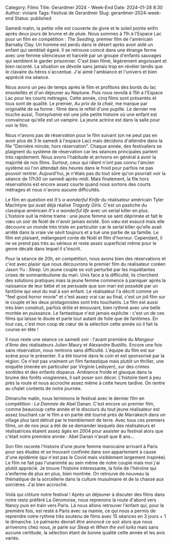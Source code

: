 Category: Films
Title: Gerardmer 2024 - Week-End
Date: 2024-01-28 8:30
Author: viviane
Tags: Festival de Gerardmer
Slug: gerardmer-2024-week-end
Status: published

Samedi matin, la petite ville est couverte de givre et le soleil pointe enfin après deux jours de brume et de pluie. Nous sommes à 11h à l'Espace Lac pour un film en compétition : *The Seeding*, premier film de l'américain Barnaby Clay. Un homme est perdu dans le désert après avoir aidé un enfant qui semblait égaré. Il se retrouve coincé dans une étrange ferme avec une femme silencieuse et harcelé par un groupe d'enfants sauvages qui semblent le garder prisonnier. C'est bien filmé, légèrement angoissant et bien raconté. La situation se dévoile sans jamais trop en révéler tandis que le clavaire du héros s'accentue. J'ai aimé l'ambiance et l'univers et bien apprécié ma séance.

Nous avons un peu de temps après le film et profitons des bords du lac ensoleillés et d'un déjeuner au Neptune. Puis nous revoilà à 15h à l'Espace Lac pour les courts métrages. Cette année, cinq films sont présentés et tous sont de qualité. Le premier, *Au prix de la chair,*  me marque par originalité de sa forme : filmé dans le reflet d'une pupille. Le dernier me touche aussi, *Transylvania* est une jolie petite histoire où une enfant est convaincue qu'elle est un vampire. La jeune actrice est dans la salle pour voir le film.

Nous n'avons pas de réservation pour le film suivant (on ne peut pas en avoir plus de 3 le samedi à l'espace Lac) mais décidons d'attendre dans la file "Dernière minute, hors réservation". Chaque année, des festivaliers se plaignent du système de réservation car les séances principales partent très rapidement. Nous avons l'habitude et arrivons en général à avoir la majorité de nos films. Surtout, ceux qui râlent n'ont pas connu l'ancien système où l'on attendait des heures dans le froid pour parfois ne pas pouvoir rentrer. Aujourd'hui, je n'étais pas du tout sûre qu'on pourrait voir la séance de 17h30 un samedi après-midi. Mais finalement, la file hors réservations est encore assez courte quand nous sortons des courts métrages et nous n'avons aucune difficultés.

Le film en question est *It's a wonderful Knife* du réalisateur américain Tyler MacIntyre qui avait déjà réalisé *Tragedy Girls*. C'est un pastiche du classique américain *It's a wonderful life* avec un serial killer en plus. L'histoire suit la même trame : une jeune femme se sent déprimée et fait le vœu un soir de Noël de n'avoir jamais existé. Son vœu est exaucé mais elle découvre un monde très triste en particulier car le serial killer qu'elle avait arrêté dans la vraie vie sévit toujours et a tué une partie de sa famille. Le film est plaisant, mélangeant conte de Noël et film d'horreur. Cependant, il ne se prend pas très au sérieux et reste assez superficiel même pour le genre décalé dans lequel il s'inscrit.

Pour la séance de 20h, en compétition, nous avons bien des réservations et c'est avec plaisir que nous découvrons le premier film du réalisateur coréen Jason Yu : *Sleep.* Un jeune couple se voit perturbé par les inquiétantes crises de somnambulisme du mari. Unis face à la difficulté, ils cherchent des solutions pratiques mais la jeune femme commence à paniquer après la naissance de leur bébé et se persuade que son mari est possédé par un fantôme qui veut du mal à son enfant. Le réalisateur l'a décrit comme un "feel good horror movie" et c'est assez vrai car au final, c'est un joli film sur le couple et les deux protagonistes sont très touchants. Le film est aussi très bien construit, parfois drôle et émouvant, bien rythmé avec une belle montée en puissance. Le fantastique n'est jamais explicite : c'est un de ces films qui laisse le doute et parle tout autant de folie que de fantômes. En tout cas, c'est mon coup de cœur de la sélection cette année où il fait la course en tête !

Il nous reste une séance ce samedi soir : l'avant première du *Mangeur d'Ame* des réalisateurs Julien Maury et Alexandre Bustillo. Encore une fois sans réservation, nous rentrons sans difficulté. L'équipe du film est sur scène pour le présenter. Il a été tourné dans le coin et est sponsorisé par la région. Ce n'est pas vraiment un film fantastique mais plutôt un thriller, une enquête (menée en particulier par Virginie Ledoyen), sur des crimes sordides et des enfants disparus. Ambiance froide et glauque dans la brume des forêts vosgiennes, il sait poser son décor. L'histoire tient à peu près la route et nous accroche assez même à cette heure tardive. On rentre au chalet contents de notre journée.

Dimanche matin, nous terminons le festival avec le dernier film en compétition : *La Damnée* de Abel Danan. C'est encore un premier film, comme beaucoup cette année et le discours du tout jeune réalisateur est assez touchant car le film a en partie été tourné près de Marrakech dans un village plus tard détruit par le tremblement de terre. Avec tous ces premiers films, un de nos jeux a été de se demander lesquels des réalisateurs et réalisatrices étaient assez âgés en 2004 pour assister au festival alors que c'était notre première année : Abel Danan n'avait que 8 ans...

Son film raconte l'histoire d'une jeune femme marocaine arrivant à Paris pour ses études et se trouvant confinée dans son appartement à cause d'une épidémie (qui n'est pas le Covid mais visiblement largement inspirée). Le film ne fait pas l'unanimité au sein même de notre couple mais moi j'ai plutôt apprécié. Je trouve l'histoire intéressante, la folie de l'héroïne qui s'enferme de plus en plus, bien montrée. On retrouve de nouveau la thématique de la sorcellerie dans la culture musulmane et de la chasse aux sorcières. J'ai bien accroché.

Voilà qui clôture notre festival ! Après un déjeuner à discuter des films dans notre resto préféré La Géromoise, nous reprenons la route d'abord vers Nancy puis en train vers Paris. Là nous allons retrouver l'enfant qui, pour la première fois, est resté à Paris avec sa mamie, ce qui nous a permis de reprendre notre rythme très soutenu de films avec 15 séances en 3 jours + 1 le dimanche. Le palmarès devrait être annoncé ce soir alors que nous arriverons chez nous, je parie sur *Sleep* et *When the evil lurks* mais sans aucune certitude, la sélection étant de bonne qualité cette année et les avis variés.
